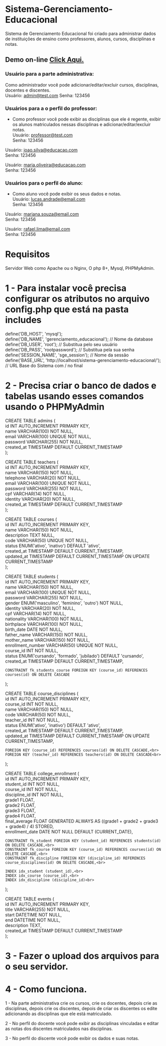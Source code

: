 # Sistema-Gerenciamento-Educacional
Sistema de Gerenciamento Educacional foi criado para administrar dados de instituições de ensino como professores, alunos, cursos, disciplinas e notas.

## Demo on-line <a href="https://pedrosilva.tech/sistema-gerenciamento-educacional/">Click Aqui.</a>

### Usuário para a parte administrativa:
Como administrador você pode adicionar/editar/excluir cursos, disciplinas, docentes e discentes. <br>
Usuário: admin@test.com
Senha: 123456

### Usuários para a o perfil do professor:
- Como professor você pode exibir as disciplinas que ele é regente, exibir os alunos matriculados nessas disciplinas e adicionar/editar/excluir notas. <br>
Usuário: professor@test.com <br>
Senha: 123456

Usuário: joao.silva@educacao.com <br>
Senha: 123456

Usuário: maria.oliveira@educacao.com <br>
Senha: 123456


### Usuários para o perfil do aluno:
- Como aluno você pode exibir os seus dados e notas.<br>
Usuário: lucas.andrade@email.com<br>
Senha: 123456<br>

Usuário: mariana.souza@email.com<br>
Senha: 123456

Usuário: rafael.lima@email.com<br>
Senha: 123456<br>

# Requisitos
Servidor Web como Apache ou o Nginx, O php 8+, Mysql, PHPMyAdmin.

# 1 - Para instalar você precisa configurar os atributos no arquivo config.php que está na pasta includes

define('DB_HOST', 'mysql');<br>
define('DB_NAME', 'gerenciamento_educacional'); // Nome da database<br>
define('DB_USER', 'root'); // Substitua pelo seu usuário<br>
define('DB_PASS', 'rootpassword'); // Substitua pela sua senha<br>
define('SESSION_NAME', 'sge_session'); // Nome da sessão<br>
define('BASE_URL', 'http://localhost/sistema-gerenciamento-educacional/'); // URL Base do Sistema com / no final<br>

# 2 - Precisa criar o banco de dados e tabelas usando esses comandos usando o PHPMyAdmin

CREATE TABLE admins (<br>
    id INT AUTO_INCREMENT PRIMARY KEY,<br>
    name VARCHAR(100) NOT NULL,<br>
    email VARCHAR(100) UNIQUE NOT NULL,<br>
    password VARCHAR(255) NOT NULL,<br>
    created_at TIMESTAMP DEFAULT CURRENT_TIMESTAMP<br>
);<br>

CREATE TABLE teachers (<br>
    id INT AUTO_INCREMENT PRIMARY KEY,<br>
    name VARCHAR(150) NOT NULL,<br>
    telephone VARCHAR(20) NOT NULL,<br>
    email VARCHAR(100) UNIQUE NOT NULL,<br>
    password VARCHAR(255) NOT NULL,<br>
    cpf VARCHAR(14) NOT NULL,<br>
    identity VARCHAR(20) NOT NULL,<br>
    created_at TIMESTAMP DEFAULT CURRENT_TIMESTAMP<br>
);<br>

CREATE TABLE courses (<br>
    id INT AUTO_INCREMENT PRIMARY KEY,<br>
    name VARCHAR(150) NOT NULL,<br>
    description TEXT NULL,<br>
    code VARCHAR(50) UNIQUE NOT NULL,<br>
    status ENUM('ativo', 'inativo') DEFAULT 'ativo',<br>
    created_at TIMESTAMP DEFAULT CURRENT_TIMESTAMP,<br>
    updated_at TIMESTAMP DEFAULT CURRENT_TIMESTAMP ON UPDATE CURRENT_TIMESTAMP<br>
);<br>

CREATE TABLE students (<br>
    id INT AUTO_INCREMENT PRIMARY KEY,<br>
    name VARCHAR(150) NOT NULL,<br>
    email VARCHAR(100) UNIQUE NOT NULL,<br>
    password VARCHAR(255) NOT NULL,<br>
    gender ENUM('masculino', 'feminino', 'outro') NOT NULL,<br>
    identity VARCHAR(20) NOT NULL,<br>
    cpf VARCHAR(14) NOT NULL,<br>
    nationality VARCHAR(100) NOT NULL,<br>
    birthplace VARCHAR(100) NOT NULL,<br>
    birth_date DATE NOT NULL,<br>
    father_name VARCHAR(150) NOT NULL,<br>
    mother_name VARCHAR(150) NOT NULL,<br>
    enrollment_number VARCHAR(50) UNIQUE NOT NULL,<br>
    course_id INT NOT NULL,<br>
    status ENUM('cursando', 'formado', 'jubilado') DEFAULT 'cursando',<br>
    created_at TIMESTAMP DEFAULT CURRENT_TIMESTAMP,<br>
    
    CONSTRAINT fk_students_course FOREIGN KEY (course_id) REFERENCES courses(id) ON DELETE CASCADE
);

CREATE TABLE course_disciplines (<br>
    id INT AUTO_INCREMENT PRIMARY KEY,<br>
    course_id INT NOT NULL,<br>
    name VARCHAR(150) NOT NULL,<br>
    code VARCHAR(50) NOT NULL,<br>
    teacher_id INT NOT NULL,<br>
    status ENUM('ativo', 'inativo') DEFAULT 'ativo',<br>
    created_at TIMESTAMP DEFAULT CURRENT_TIMESTAMP,<br>
    updated_at TIMESTAMP DEFAULT CURRENT_TIMESTAMP ON UPDATE CURRENT_TIMESTAMP,<br>

    FOREIGN KEY (course_id) REFERENCES courses(id) ON DELETE CASCADE,<br>
    FOREIGN KEY (teacher_id) REFERENCES teachers(id) ON DELETE CASCADE<br>
);<br>

CREATE TABLE college_enrollment (<br>
    id INT AUTO_INCREMENT PRIMARY KEY,<br>
    student_id INT NOT NULL,<br>
    course_id INT NOT NULL,<br>
    discipline_id INT NOT NULL,<br>
    grade1 FLOAT,<br>
    grade2 FLOAT,<br>
    grade3 FLOAT,<br>
    grade4 FLOAT,<br>
    final_average FLOAT GENERATED ALWAYS AS ((grade1 + grade2 + grade3 + grade4) / 4) STORED,<br>
    enrollment_date DATE NOT NULL DEFAULT (CURRENT_DATE),<br>

    CONSTRAINT fk_student FOREIGN KEY (student_id) REFERENCES students(id) ON DELETE CASCADE,<br>
    CONSTRAINT fk_course FOREIGN KEY (course_id) REFERENCES courses(id) ON DELETE CASCADE,<br>
    CONSTRAINT fk_discipline FOREIGN KEY (discipline_id) REFERENCES course_disciplines(id) ON DELETE CASCADE,<br>

    INDEX idx_student (student_id),<br>
    INDEX idx_course (course_id),<br>
    INDEX idx_discipline (discipline_id)<br>
);<br>

CREATE TABLE events (<br>
    id INT AUTO_INCREMENT PRIMARY KEY,<br>
    title VARCHAR(255) NOT NULL,<br>
    start DATETIME NOT NULL,<br>
    end DATETIME NOT NULL,<br>
    description TEXT,<br>
    created_at TIMESTAMP DEFAULT CURRENT_TIMESTAMP<br>
);<br>

# 3 - Fazer o upload dos arquivos para o seu servidor.<br>

# 4 - Como funciona.
1 - Na parte administrativa crie os cursos, crie os docentes, depois crie as disciplinas, depois crie os discentes, depois de criar os discentes os edite adicionando as disciplinas que ele está matriculado.

2 - No perfil do docente você pode exibir as disciplinas vinculadas e editar as notas dos discentes matriculados nas disciplinas.

3 - No perfil do discente você pode exibir os dados e suas notas.
